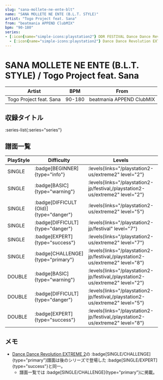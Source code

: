 ```yaml
---
slug: "sana-mollete-ne-ente-blt"
name: "SANA MOLLETE NE ENTE (B.L.T. STYLE)"
artist: "Togo Project feat. Sana"
from: "beatmania APPEND ClubMIX"
bpm: "90-180"
series:
- [:icon{name="simple-icons:playstation2"} DDR FESTIVAL Dance Dance Revolution :icon{name="flag:jp-4x3"}](/playstation2-jp/festival)
  - [:icon{name="simple-icons:playstation2"} Dance Dance Revolution EXTREME 2 :icon{name="flag:us-4x3"}](/playstation2-us/extreme2)
---
```


# SANA MOLLETE NE ENTE (B.L.T. STYLE) / Togo Project feat. Sana

|Artist|BPM|From|
|------|---|----|
|Togo Project feat. Sana|90-180|beatmania APPEND ClubMIX|

## 収録タイトル

:series-list{:series="series"}

## 譜面一覧

|PlayStyle|Difficulty|Levels|Notes|Movie|
|---------|----------|------|-----|-----|
|SINGLE| :badge[BEGINNER]{type="info"}| :levels{links="/playstation2-us/extreme2" level="2"}|107/0||
|SINGLE| :badge[BASIC]{type="warning"}| :levels{links="/playstation2-jp/festival,/playstation2-us/extreme2" level="2"}|94/3||
|SINGLE| :badge[DIFFICULT (Old)]{type="danger"}| :levels{links="/playstation2-us/extreme2" level="5"}|183/31||
|SINGLE| :badge[DIFFICULT]{type="danger"}| :levels{links="/playstation2-jp/festival" level="7"}|260/25||
|SINGLE| :badge[EXPERT]{type="success"}| :levels{links="/playstation2-us/extreme2" level="7"}|302/21||
|SINGLE| :badge[CHALLENGE]{type="primary"}| :levels{links="/playstation2-jp/festival,/playstation2-us/extreme2" level="8"}|307/37||
|DOUBLE| :badge[BASIC]{type="warning"}| :levels{links="/playstation2-jp/festival,/playstation2-us/extreme2" level="2"}|94/3||
|DOUBLE| :badge[DIFFICULT]{type="danger"}| :levels{links="/playstation2-jp/festival,/playstation2-us/extreme2" level="5"}|183/31||
|DOUBLE| :badge[EXPERT]{type="success"}| :levels{links="/playstation2-jp/festival,/playstation2-us/extreme2" level="8"}|302/21||

## メモ

- [Dance Dance Revolution EXTREME 2](/playstation2-us/extreme2)の :badge[SINGLE/CHALLENGE]{type="primary"}譜面は後のシリーズで登場した :badge[SINGLE/EXPERT]{type="success"}と同一。
  - 譜面一覧では :badge[SINGLE/CHALLENGE]{type="primary"}に掲載。
